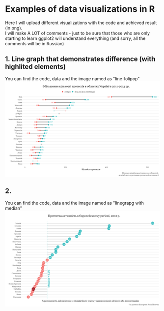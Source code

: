 # Examples of data visualizations in R
Here I will upload different visualizations with the code and achieved result (in png).  
I will make A LOT of comments - just to be sure that those who are only starting to learn ggplot2 will understand everything (and sorry, all the comments will be in Russian)


## 1. Line graph that demonstrates difference (with highlited elements)
You can find the code, data and the image named as "line-lolipop"  
![image3](https://github.com/DukachY/visualizations/blob/master/line-lolipop.png)


## 2.
You can find the code, data and the image named as "linegrapg with median"  
![image4](https://github.com/DukachY/visualizations/blob/master/linegraph%20with%20median.png)
